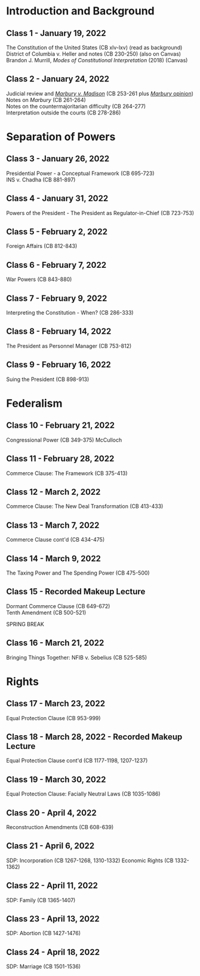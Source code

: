 # Introduction and Background

## Class 1 - January 19, 2022
The Constitution of the United States (CB xlv-lxv) (read as background)  
District of Columbia v. Heller and notes (CB 230-250) (also on Canvas)  
Brandon J. Murrill, _Modes of Constitutional Interpretation_ (2018) (Canvas)

## Class 2 - January 24, 2022
Judicial review and [_Marbury v. Madison_](https://hbwhbwhbw.github.io/ConstitutionalLaw/Marbury) (CB 253-261 plus [_Marbury_ opinion](https://hbwhbwhbw.github.io/ConstitutionalLaw/Marbury))
Notes on _Marbury_ (CB 261-264)  
Notes on the countermajoritarian difficulty (CB 264-277)  
Interpretation outside the courts (CB 278-286)  

# Separation of Powers

## Class 3 - January 26, 2022
Presidential Power - a Conceptual Framework (CB 695-723)  
INS v. Chadha (CB 881-897)

## Class 4 - January 31, 2022
Powers of the President - The President as Regulator-in-Chief (CB 723-753)

## Class 5 - February 2, 2022
Foreign Affairs (CB 812-843)

## Class 6 - February 7, 2022
War Powers (CB 843-880)

## Class 7 - February 9, 2022
Interpreting the Constitution - When? (CB 286-333)

## Class 8 - February 14, 2022
The President as Personnel Manager (CB 753-812)

## Class 9 - February 16, 2022
Suing the President (CB 898-913)

# Federalism

## Class 10 - February 21, 2022
Congressional Power (CB 349-375)
McCulloch

## Class 11 - February 28, 2022
Commerce Clause: The Framework (CB 375-413)

## Class 12 - March 2, 2022
Commerce Clause: The New Deal Transformation (CB 413-433)

## Class 13 - March 7, 2022
Commerce Clause cont'd (CB 434-475)

## Class 14 - March 9, 2022
The Taxing Power and The Spending Power (CB 475-500)

## Class 15 - Recorded Makeup Lecture
Dormant Commerce Clause (CB 649-672)  
Tenth Amendment (CB 500-521)

SPRING BREAK

## Class 16 - March 21, 2022
Bringing Things Together: NFIB v. Sebelius (CB 525-585)

# Rights

## Class 17 - March 23, 2022
Equal Protection Clause (CB 953-999)

## Class 18 - March 28, 2022 - Recorded Makeup Lecture
Equal Protection Clause cont'd (CB 1177-1198, 1207-1237)

## Class 19 - March 30, 2022
Equal Protection Clause: Facially Neutral Laws (CB 1035-1086)

## Class 20 - April 4, 2022
Reconstruction Amendments (CB 608-639)

## Class 21 - April 6, 2022
SDP: Incorporation (CB 1267-1268, 1310-1332)
Economic Rights (CB 1332-1362)

## Class 22 - April 11, 2022
SDP: Family (CB 1365-1407)

## Class 23 - April 13, 2022
SDP: Abortion (CB 1427-1476)

## Class 24 - April 18, 2022
SDP: Marriage (CB 1501-1536)

